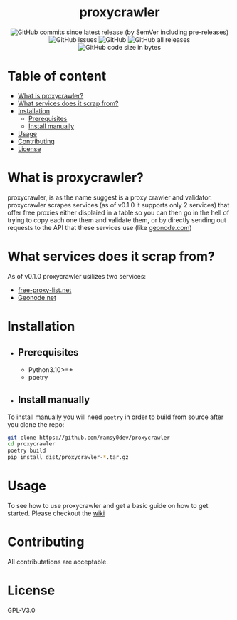<div align="center">

# proxycrawler

![GitHub commits since latest release (by SemVer including pre-releases)](https://img.shields.io/github/commits-since/ramsy0dev/proxycrawler/latest?style=for-the-badge)
![GitHub issues](https://img.shields.io/github/issues/ramsy0dev/proxycrawler?style=for-the-badge)
![GitHub](https://img.shields.io/github/license/ramsy0dev/proxycrawler?style=for-the-badge)
![GitHub all releases](https://img.shields.io/github/downloads/ramsy0dev/proxycrawler/total?style=for-the-badge)
![GitHub code size in bytes](https://img.shields.io/github/languages/code-size/ramsy0dev/proxycrawler?style=for-the-badge)

</div>

# Table of content

* [What is proxycrawler?](#what-is-proxycrawler)
* [What services does it scrap from?](#what-services-does-it-scrap-from)
* [Installation](#installation)
    * [Prerequisites](#prerequisites)
    * [Install manually](#install-manually)
* [Usage](#usage)
* [Contributing](#contributing)
* [License](#license)

# What is proxycrawler?

proxycrawler, is as the name suggest is a proxy crawler and validator. proxycrawler scrapes services (as of v0.1.0 it supports only 2 services) that offer free proxies either displaied in a table so you can then go in the hell of trying to copy each one them and validate them, or by directly sending out requests to the API that these services use (like [geonode.com](https://geonode.com))

# What services does it scrap from?

As of v0.1.0 proxycrawler usilizes two services:

* [free-proxy-list.net](https://free-proxy-list.net)
* [Geonode.net](https:/geonode.net)

# Installation

* ## Prerequisites

    * Python3.10>=+
    * poetry
* ## Install manually

To install manually you will need `poetry` in order to build from source after you clone the repo:

``` bash
git clone https://github.com/ramsy0dev/proxycrawler
cd proxycrawler
poetry build
pip install dist/proxycrawler-*.tar.gz
```

# Usage

To see how to use proxycrawler and get a basic guide on how to get started. Please checkout the [wiki](https://github.com/ramsy0dev/proxycrawler/wiki/Usage)

# Contributing

All contributations are acceptable.

# License

GPL-V3.0
